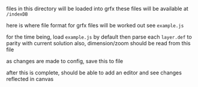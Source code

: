 
files in this directory will be loaded into grfx
these files will be available at `/indexDB`

here is where file format for grfx files will be worked out
see `example.js`

for the time being, load `example.js` by default
then parse each `layer.def` to parity with current solution
also, dimension/zoom should be read from this file

as changes are made to config, save this to file

after this is complete, should be able to add an editor and see changes reflected in canvas
